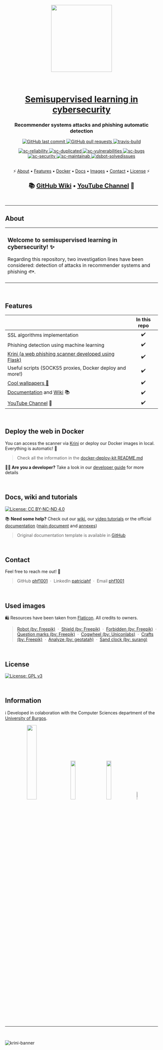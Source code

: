 <p align="center">
  <img src="https://user-images.githubusercontent.com/99904180/228915777-fcfb115c-37f3-45e6-b5a0-78457d13bba9.png" width="200" height="220" />
</p>

<h1 align="center">
  <br>
  <a href="https://github.com/phf1001/semisupervised-learning-in-cibersecurity"> Semisupervised learning in cybersecurity </a>
</h1>

<h3 align="center">Recommender systems attacks and phishing automatic detection</h3>

<p align="center">
    <a href="https://github.com/phf1001/semisupervised-learning-in-cibersecurity/commits/main">
    <img src="https://img.shields.io/github/last-commit/phf1001/semisupervised-learning-in-cibersecurity.svg?style=flat-square&logo=github&logoColor=white"
         alt="GitHub last commit">
    </a>
    <a href="https://github.com/phf1001/semisupervised-learning-in-cibersecurity/pulls">
    <img src="https://img.shields.io/github/issues-pr-raw/phf1001/semisupervised-learning-in-cibersecurity.svg?style=flat-square&logo=github&logoColor=white"
         alt="GitHub pull requests">
    </a>
    <a href="https://app.travis-ci.com/phf1001/semisupervised-learning-in-cibersecurity">
    <img src="https://app.travis-ci.com/phf1001/semisupervised-learning-in-cibersecurity.svg?branch=main"
         alt="travis-build">
    </a>        
</p>
<p align="center">
<a href = "https://sonarcloud.io/summary/new_code?id=phf1001_semisupervised-learning-in-cibersecurity">
<img src="https://sonarcloud.io/api/project_badges/measure?project=phf1001_semisupervised-learning-in-cibersecurity&metric=reliability_rating" alt="sc-reliability">
</a>
<a href = "https://sonarcloud.io/summary/new_code?id=phf1001_semisupervised-learning-in-cibersecurity">
<img src="https://sonarcloud.io/api/project_badges/measure?project=phf1001_semisupervised-learning-in-cibersecurity&metric=duplicated_lines_density" alt="sc-duplicated">
</a>
<a href = "https://sonarcloud.io/summary/new_code?id=phf1001_semisupervised-learning-in-cibersecurity">
<img src="https://sonarcloud.io/api/project_badges/measure?project=phf1001_semisupervised-learning-in-cibersecurity&metric=vulnerabilities" alt="sc-vulnerabilities">
</a>
<a href = "https://sonarcloud.io/summary/new_code?id=phf1001_semisupervised-learning-in-cibersecurity">
<img src="https://sonarcloud.io/api/project_badges/measure?project=phf1001_semisupervised-learning-in-cibersecurity&metric=bugs" alt="sc-bugs">
</a>
<a href = "https://sonarcloud.io/summary/new_code?id=phf1001_semisupervised-learning-in-cibersecurity">
<img src="https://sonarcloud.io/api/project_badges/measure?project=phf1001_semisupervised-learning-in-cibersecurity&metric=security_rating" alt="sc-security">
</a>
<a href = "https://sonarcloud.io/summary/new_code?id=phf1001_semisupervised-learning-in-cibersecurity">
<img src="https://sonarcloud.io/api/project_badges/measure?project=phf1001_semisupervised-learning-in-cibersecurity&metric=sqale_rating" alt="sc-maintainab">
</a>
<a href = "https://deepsource.io/gh/phf1001/semisupervised-learning-in-cibersecurity/?ref=repository-badge">
<img src="https://deepsource.io/gh/phf1001/semisupervised-learning-in-cibersecurity.svg/?label=resolved+issues&show_trend=true&token=9pyDIDWYZ_eVj1NoPBRHUXM0" alt="dsbot-solvedissues">
</a>
</p>
      
<p align="center">
  <br />
  ⚡
  <a href="#about">About</a> •
  <a href="#features">Features</a> •
  <a href="#deploy-the-web-in-docker">Docker</a> •
  <a href="#docs-wiki-and-tutorials">Docs</a> •
  <a href="#used-images">Images</a> •
  <a href="#contact">Contact</a> •
  <a href="#license">License</a>
  ⚡
</p>

<p align="center" style="font-weight: bold; font-size: 20px">
  📚
  <a href="https://github.com/phf1001/semisupervised-learning-in-cibersecurity/wiki">GitHub Wiki</a> •
  <a href="https://youtube.com/@KRINIPHISHINGSCANNER/playlists">YouTube Channel</a>
  🎥
  <br /><br />
</p>

---

## About 

<table>
<tr>
<td>
  
### Welcome to semisupervised learning in cybersecurity! ✨

Regarding this repository, two investigation lines have been considered: detection of attacks in recommender systems and phishing 🐟.

</td>
</tr>
</table>
<br />

## Features

|                            | In this repo  | 
| -------------------------- | :----------------: | 
| SSL algorithms implementation         |         ✔️         |   
| Phishing detection using machine learning |         ✔️         |    
| [Krini (a web phishing scanner developed using Flask)](https://krini.herokuapp.com/index) |         ✔️         |    
| Useful scripts (SOCKS5 proxies, Docker deploy and more!)          |         ✔️         |    
| [Cool wallpapers 🎨](https://github.com/phf1001/semisupervised-learning-in-cibersecurity/tree/main/wallpapers)       |         ✔️         |  
| [Documentation](https://github.com/phf1001/semisupervised-learning-in-cibersecurity/tree/main/docs) and [Wiki](https://github.com/phf1001/semisupervised-learning-in-cibersecurity/wiki) 📚 |         ✔️         |    
| [YouTube Channel](https://www.youtube.com/@KRINIPHISHINGSCANNER/playlists) 🎥 |         ✔️         |  
<br />

## Deploy the web in Docker

You can access the scanner via [Krini](https://krini.herokuapp.com/index) or deploy our Docker images in local. Everything is automatic! 🐳

> Check all the information in the [docker-deploy-kit README.md](https://github.com/phf1001/semisupervised-learning-in-cibersecurity/tree/main/docker-deploy-kit) 

**👩‍💻 Are you a developer?** Take a look in our [developer guide](https://github.com/phf1001/semisupervised-learning-in-cibersecurity/wiki/Manual-del-programador) for more details


<br />


## Docs, wiki and tutorials
[![License: CC BY-NC-ND 4.0](https://img.shields.io/badge/License-CC_BY--NC--ND_4.0-lightgrey.svg)](https://creativecommons.org/licenses/by-nc-nd/4.0/)

📚 **Need some help?** Check out our [wiki](https://github.com/phf1001/semisupervised-learning-in-cibersecurity/wiki/), our [video tutorials](https://www.youtube.com/@KRINIPHISHINGSCANNER/playlists) or the official [documentation](https://github.com/phf1001/semisupervised-learning-in-cibersecurity/tree/main/docs) ([main document](https://github.com/phf1001/semisupervised-learning-in-cibersecurity/blob/main/docs/memoria.pdf) and [annexes](https://github.com/phf1001/semisupervised-learning-in-cibersecurity/blob/main/docs/anexos.pdf))

> Original documentation template is available in [GitHub](https://github.com/ubutfgm/plantillaLatex)

<br />

## Contact

Feel free to reach me out! 💌

> GitHub [phf1001](https://github.com/phf1001) &nbsp;&middot;&nbsp; LinkedIn [patriciahf](https://www.linkedin.com/in/patriciahf) &nbsp;&middot;&nbsp; Email [phf1001](mailto:phf1001@alu.ubu.es) 

<br />

## Used images

🛍️ Resources have been taken from [Flaticon](https://www.flaticon.es/). All credits to owners.

> [Robot (by: Freepik)](https://www.flaticon.com/free-icon/robot_3398643) &nbsp;&middot;&nbsp; [Shield (by: Freepik)](https://www.flaticon.com/free-icon/shield_5781297) &nbsp;&middot;&nbsp; [Forbidden (by: Freepik)](https://www.flaticon.com/free-icon/walk_1661941) &nbsp;&middot;&nbsp; [Question marks (by: Freepik)](https://www.flaticon.com/free-icon/question-mark_5726532) &nbsp;&middot;&nbsp; [Cogwheel (by: Uniconlabs)](https://www.flaticon.com/free-icon/breakdown_9760208) &nbsp;&middot;&nbsp; [Crafts (by: Freepik)](https://www.flaticon.com/free-icon/paper-crafts_3813693) &nbsp;&middot;&nbsp; [Analyze (by: geotatah)](https://www.flaticon.com/free-icon/analyze_993845) &nbsp;&middot;&nbsp; [Sand clock (by: surang)](https://www.flaticon.com/free-icon/analyze_993845) 

<br />

## License

[![License: GPL v3](https://img.shields.io/badge/License-GPLv3-blue.svg)](https://www.gnu.org/licenses/gpl-3.0)

<br />

## Information

ℹ Developed in colaboration with the Computer Sciences department of the [University of Burgos](https://www.ubu.es/grado-en-ingenieria-informatica).

<p align="center">
  <img width="25%" height="25%" src="https://github.com/phf1001/semisupervised-learning-in-cibersecurity/assets/99904180/380cadcd-23f0-48e5-a4f4-6be8e4a50f1d"> &nbsp; &nbsp; &nbsp;
  <img width="18%" height="18%" src="https://github.com/phf1001/semisupervised-learning-in-cibersecurity/assets/99904180/19e838c2-34ff-4525-8cd5-7eec205a06f0"> &nbsp; &nbsp; &nbsp;
  <img width="18%" height="18%" src="https://github.com/phf1001/semisupervised-learning-in-cibersecurity/assets/99904180/d6b3918f-4a7b-44ad-9a9b-b83d50c6d650"> &nbsp; &nbsp; &nbsp;
  <img width="8%" height="8%" src="https://github.com/phf1001/semisupervised-learning-in-cibersecurity/assets/99904180/401a9df0-a937-4641-bf4b-908a2d1a708b"> &nbsp; &nbsp; &nbsp;
</p>

---

<br />

![krini-banner](https://github.com/phf1001/semisupervised-learning-in-cibersecurity/assets/99904180/3c07452e-ebba-467a-b7af-c87b7370f387)